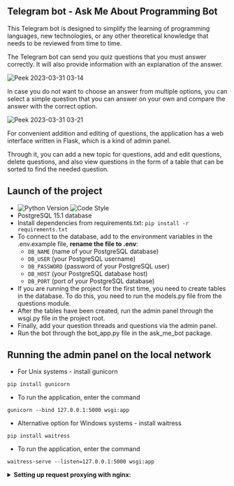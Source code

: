 ## Telegram bot - Ask Me About Programming Bot

This Telegram bot is designed to simplify the learning of programming languages, new technologies, or any other theoretical knowledge that needs to be reviewed from time to time.

The Telegram bot can send you quiz questions that you must answer correctly. It will also provide information with an explanation of the answer.

![Peek 2023-03-31 03-14](https://user-images.githubusercontent.com/84034483/228993102-3f2cb30e-c56a-4c94-bcf8-c247a35a6aca.gif)


In case you do not want to choose an answer from multiple options, you can select a simple question that you can answer on your own and compare the answer with the correct option.

![Peek 2023-03-31 03-21](https://user-images.githubusercontent.com/84034483/228993182-64e12f8a-9c8f-4db5-a36c-3fc1e76c67ff.gif)

For convenient addition and editing of questions, the application has a web interface written in Flask, which is a kind of admin panel.

Through it, you can add a new topic for questions, add and edit questions, delete questions, and also view questions in the form of a table that can be sorted to find the needed question.

## Launch of the project

* ![Python Version](https://img.shields.io/badge/python-3.11-green) ![Code Style](https://img.shields.io/badge/code%20style-black-blue)
* PostgreSQL 15.1 database
* Install dependencies from requirements.txt: `pip install -r requirements.txt`
* To connect to the database, add to the environment variables in the .env.example file, **rename the file to .env**:
  - `DB_NAME` (name of your PostgreSQL database)
  - `DB_USER` (your PostgreSQL username)
  - `DB_PASSWORD` (password of your PostgreSQL user)
  - `DB_HOST` (your PostgreSQL database host)
  - `DB_PORT` (port of your PostgreSQL database)
* If you are running the project for the first time, you need to create tables in the database. To do this, you need to run the models.py file from the questions module.
* After the tables have been created, run the admin panel through the wsgi.py file in the project root.
* Finally, add your question threads and questions via the admin panel.
* Run the bot through the bot_app.py file in the ask_me_bot package.

## Running the admin panel on the local network
* For Unix systems - install gunicorn

`pip install gunicorn`
* To run the application, enter the command

`gunicorn --bind 127.0.0.1:5000 wsgi:app`

* Alternative option for Windows systems - install waitress

`pip install waitress` 

* To run the application, enter the command

`waitress-serve --listen=127.0.0.1:5000 wsgi:app`

<details>
  <summary>
    <b>Setting up request proxying with nginx:</b>
  </summary>

  * Install nginx on your system. For ubuntu, use the command `sudo apt install nginx`
    
  <details>
    <summary>
      If you do not have Ubuntu, but Manjaro, like me. And when installing nginx, there are no required folders.
    </summary>

   * Insall nginx:
    
   `sudo pacman -S nginx`

   * Create directories:
  
   `sudo mkdir /etc/nginx/sites-enabled`

   `sudo mkdir /etc/nginx/sites-available`

   `sudo mkdir /etc/nginx/conf.d`
   * Edit the config, connect the sites-enabled folder:
    
   `sudo nano /etc/nginx/nginx.conf`
    

   ```
    http {
        
        ##
        # Paste these lines into the http block in your config
        ##
    
        include /etc/nginx/conf.d/*.conf;
        include /etc/nginx/sites-enabled/*;
        
    }
   ```
  
  </details>
 
   * Create a config file for the application 
    
   `sudo nano /etc/nginx/sites-available/ask_me_bot.conf`

   ```
    server {
        listen 80;  
        
        access_log /var/log/nginx/ask_me_bot.access.log;
        error_log /var/log/nginx/ask_me_bot.error.log; 
        
        location / {
            proxy_pass http://127.0.0.1:5000;
            proxy_set_header Host $host;
            proxy_set_header X-Forwarded-For $proxy_add_x_forwarded_for;
        }
    }    
   ```

   * Add a link to config to the sites-enabled folder
    
   `sudo ln -s /etc/nginx/sites-available/ask_me_bot.conf /etc/nginx/sites-enabled/`
   * Restart the server

   `sudo systemctl restart nginx`
   
  #### We can check the admin panel at 127.0.0.1 (By default, nginx runs on port 80, you can change it in the config to any free port.) 
</details>



